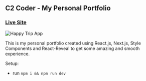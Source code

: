 ## C2 Coder - My Personal Portfolio

### [Live Site](https://c2coder.com/)

![Happy Trip App](https://i.ibb.co/Wf5Gvpr/c2coder-website.png)

This is my personal portfolio created using React.js, Next.js, Style Components and React-Reveal to get some amazing and smooth experience.


Setup:
- run ```npm i && npm run dev```